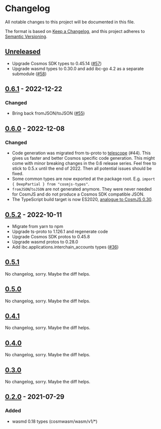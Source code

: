 # Changelog

All notable changes to this project will be documented in this file.

The format is based on [Keep a Changelog](https://keepachangelog.com/en/1.0.0/),
and this project adheres to
[Semantic Versioning](https://semver.org/spec/v2.0.0.html).

## [Unreleased]

- Upgrade Cosmos SDK types to 0.45.14 ([#57])
- Upgrade wasmd types to 0.30.0 and add ibc-go 4.2 as a separate submodule
  ([#58])

[#57]: https://github.com/confio/cosmjs-types/pull/57
[#58]: https://github.com/confio/cosmjs-types/pull/58

## [0.6.1] - 2022-12-22

### Changed

- Bring back fromJSON/toJSON ([#55])

[#55]: https://github.com/confio/cosmjs-types/pull/55

## [0.6.0] - 2022-12-08

### Changed

- Code generation was migrated from ts-proto to
  [telescope](https://github.com/osmosis-labs/telescope) (#44). This gives us
  faster and better Cosmos specific code generation. This might come with minor
  breaking changes in the 0.6 release series. Feel free to stick to 0.5.x until
  the end of 2022. Then all potential issues should be fixed.
- Some common types are now exported at the package root. E.g.
  `import { DeepPartial } from "cosmjs-types"`.
- `fromJSON`/`toJSON` are not generated anymore. They were never needed for
  CosmJS and do not produce a Cosmos SDK compatible JSON.
- The TypeScript build target is now ES2020,
  [analogue to CosmJS 0.30](https://github.com/cosmos/cosmjs/issues/1002).

## [0.5.2] - 2022-10-11

- Migrate from yarn to npm
- Upgrade ts-proto to 1.126.1 and regenerate code
- Upgrade Cosmos SDK protos to 0.45.8
- Upgrade wasmd protos to 0.28.0
- Add ibc.applications.interchain_accounts types ([#36])

[#36]: https://github.com/confio/cosmjs-types/issues/36

## [0.5.1]

No changelog, sorry. Maybe the diff helps.

## [0.5.0]

No changelog, sorry. Maybe the diff helps.

## [0.4.1]

No changelog, sorry. Maybe the diff helps.

## [0.4.0]

No changelog, sorry. Maybe the diff helps.

## [0.3.0]

No changelog, sorry. Maybe the diff helps.

## [0.2.0] - 2021-07-29

### Added

- wasmd 0.18 types (cosmwasm/wasm/v1/\*)

[unreleased]: https://github.com/confio/cosmjs-types/compare/v0.6.1...HEAD
[0.6.1]: https://github.com/confio/cosmjs-types/compare/v0.6.0...v0.6.1
[0.6.0]: https://github.com/confio/cosmjs-types/compare/v0.5.2...v0.6.0
[0.5.2]: https://github.com/confio/cosmjs-types/compare/v0.5.1...v0.5.2
[0.5.1]: https://github.com/confio/cosmjs-types/compare/v0.5.0...v0.5.1
[0.5.0]: https://github.com/confio/cosmjs-types/compare/v0.4.1...v0.5.0
[0.4.1]: https://github.com/confio/cosmjs-types/compare/v0.4.0...v0.4.1
[0.4.0]: https://github.com/confio/cosmjs-types/compare/v0.3.0...v0.4.0
[0.3.0]: https://github.com/confio/cosmjs-types/compare/v0.2.0...v0.3.0
[0.2.0]: https://github.com/confio/cosmjs-types/compare/v0.1.0...v0.2.0
